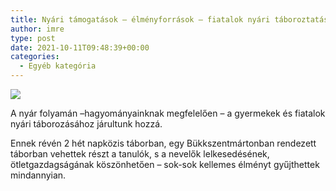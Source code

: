 ```yaml
---
title: Nyári támogatások – élményforrások – fiatalok nyári táboroztatása
author: imre
type: post
date: 2021-10-11T09:48:39+00:00
categories:
  - Egyéb kategória
---
```


![](/wp-content/uploads/2021/10/203951532_2962157167389718_7624771440097251839_n-768x1024.jpg)

A nyár folyamán –hagyományainknak megfelelően – a gyermekek és fiatalok nyári táborozásához járultunk hozzá.

Ennek révén 2 hét napközis táborban, egy Bükkszentmártonban rendezett táborban vehettek részt a tanulók, s a nevelők lelkesedésének, ötletgazdagságának köszönhetően – sok-sok kellemes élményt gyűjthettek mindannyian.
